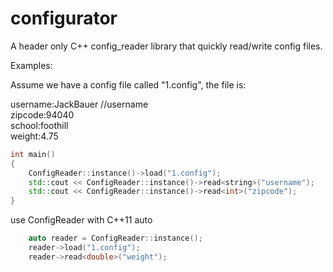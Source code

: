 # configurator
A header only C++ config_reader library that quickly read/write config files.


Examples:

Assume we have a config file called "1.config", the file is:

username:JackBauer //username  
zipcode:94040   
school:foothill   
weight:4.75   

```c++
int main()
{
    ConfigReader::instance()->load("1.config");
    std::cout << ConfigReader::instance()->read<string>("username");
    std::cout << ConfigReader::instance()->read<int>("zipcode");
}
```

use ConfigReader with C++11 auto

```c++
    auto reader = ConfigReader::instance();
    reader->load("1.config");
    reader->read<double>("weight");
```
